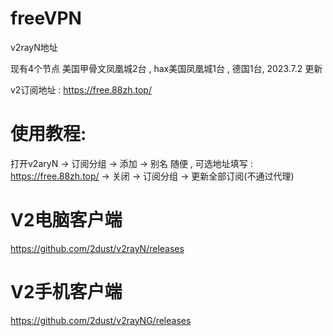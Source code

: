 # freeVPN

v2rayN地址

现有4个节点 美国甲骨文凤凰城2台 , hax美国凤凰城1台 , 德国1台, 2023.7.2 更新

v2订阅地址 : https://free.88zh.top/

# 使用教程:

打开v2aryN -> 订阅分组 -> 添加 -> 别名 随便 , 可选地址填写 : https://free.88zh.top/ -> 关闭  -> 订阅分组 -> 更新全部订阅(不通过代理)

# V2电脑客户端

https://github.com/2dust/v2rayN/releases

# V2手机客户端

https://github.com/2dust/v2rayNG/releases

